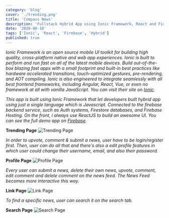 ```yaml
---
category: 'blog'
cover: './trending.png'
title: 'Compass News'
description: 'Fullstack Hybrid App using Ionic Framework, React and Firebase'
date: '2020-08-10'
tags: ['Ionic', 'React', 'Firebase', 'Hybrid']
published: true
---
```


_Ionic Framework is an open source mobile UI toolkit for building high quality, cross-platform native and web app experiences. Ionic is built to perform and run fast on all of the latest mobile devices. Build out-of-the-box blazing fast apps with a small footprint and built-in best practices like hardware accelerated transitions, touch-optimized gestures, pre-rendering, and AOT compiling. Ionic is also engineered to integrate seamlessly with all best frontend frameworks, including Angular, React, Vue, or even no framework at all with vanilla JavaScript. You can visit their site on [Ionic](https://ionicframework.com/)._

_This app is built using Ionic Framework that let developers built hybrid app using just a single language which is Javascript. Connected to the firebase backend service, such as Auth systems, Firestore databases, and Firebase Hosting. On the front, i always use ReactJS to build an awesome UI. You can see the full demo app on [Firebase](https://react-firebase-crud-rifandani.web.app/)._

**Trending Page**
![Trending Page](./trending.png)

_In order to upvote, comment & submit a news, user have to be login/register first. Then, user can do all that and there's also a edit profile features in which user could change their username, email, and also their password._

**Profile Page**
![Profile Page](./profile.png)

_Every user can submit a news, delete their own news, upvote, comment, edit comment and delete comment on the news feed. The News Feed becomes more interactive this way._

**Link Page**
![Link Page](./link.png)

_To find a specific news, user can search it on the search tab._

**Search Page**
![Search Page](./search.png)

